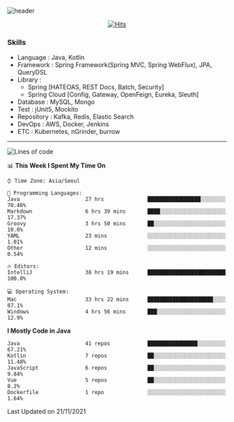 <!-- Github Profile Readme로 프로필 꾸미기 : https://zzsza.github.io/development/2020/07/10/make-github-profile-readme/ -->

<!-- github theme -->
  <!-- 
    ![header](https://capsule-render.vercel.app/api?type=slice&color=e0f0e3&height=150&section=header&text=beasy&fontSize=45)
  -->
  ![header](https://capsule-render.vercel.app/api?type=soft&color=e0f0e3&height=150&section=header&text=Choi-YongSeok&fontSize=55&animation=twinkling)


<!-- hits count : https://hits.seeyoufarm.com/ -->
<div align=center>
    
  [![Hits](https://hits.seeyoufarm.com/api/count/incr/badge.svg?url=https%3A%2F%2Fgithub.com%2Fchoi-ys&count_bg=%2379C83D&title_bg=%23555555&icon=&icon_color=%23E7E7E7&title=hits&edge_flat=false)](https://hits.seeyoufarm.com)

</div>


<!-- Committed Top Lang -->
<div align=center>
</div>


### Skills
 - Language : Java, Kotlin
 - Framework : Spring Framework(Spring MVC, Spring WebFlux), JPA, QueryDSL
 - Library : 
   - Spring [HATEOAS, REST Docs, Batch, Security]
   - Spring Cloud [Config, Gateway, OpenFeign, Eureka, Sleuth]
 - Database : MySQL, Mongo
 - Test : jUnit5, Mockito
 - Repository : Kafka, Redis, Elastic Search
 - DevOps : AWS, Docker, Jenkins
 - ETC : Kubernetes, nGrinder, burrow

---

<!--START_SECTION:waka-->
![Lines of code](https://img.shields.io/badge/From%20Hello%20World%20I%27ve%20Written-232889%20lines%20of%20code-blue)

📊 **This Week I Spent My Time On** 

```text
⌚︎ Time Zone: Asia/Seoul

💬 Programming Languages: 
Java                     27 hrs              █████████████████░░░░░░░░   70.46% 
Markdown                 6 hrs 39 mins       ████░░░░░░░░░░░░░░░░░░░░░   17.37% 
Groovy                   3 hrs 50 mins       ██░░░░░░░░░░░░░░░░░░░░░░░   10.0% 
YAML                     23 mins             ░░░░░░░░░░░░░░░░░░░░░░░░░   1.01% 
Other                    12 mins             ░░░░░░░░░░░░░░░░░░░░░░░░░   0.54%

🔥 Editors: 
IntelliJ                 38 hrs 19 mins      █████████████████████████   100.0%

💻 Operating System: 
Mac                      33 hrs 22 mins      █████████████████████░░░░   87.1% 
Windows                  4 hrs 56 mins       ███░░░░░░░░░░░░░░░░░░░░░░   12.9%

```

**I Mostly Code in Java** 

```text
Java                     41 repos            ████████████████░░░░░░░░░   67.21% 
Kotlin                   7 repos             ██░░░░░░░░░░░░░░░░░░░░░░░   11.48% 
JavaScript               6 repos             ██░░░░░░░░░░░░░░░░░░░░░░░   9.84% 
Vue                      5 repos             ██░░░░░░░░░░░░░░░░░░░░░░░   8.2% 
Dockerfile               1 repo              ░░░░░░░░░░░░░░░░░░░░░░░░░   1.64%

```



 Last Updated on 21/11/2021
<!--END_SECTION:waka-->

<!-- 
![footer](https://capsule-render.vercel.app/api?section=footer&type=slice&color=e0f0e3)
-->

